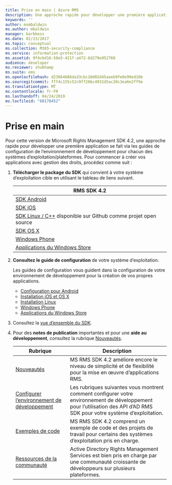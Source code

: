 ```yaml
---
title: Prise en main | Azure RMS
description: Une approche rapide pour développer une première application se fait via les guides de configuration de l’environnement de développement pour chacun des systèmes d’exploitation/plateformes.
keywords: ''
author: msmbaldwin
ms.author: mbaldwin
manager: barbkess
ms.date: 02/23/2017
ms.topic: conceptual
ms.collection: M365-security-compliance
ms.service: information-protection
ms.assetid: 9f4cbd16-58e5-421f-a472-8d279e952760
audience: developer
ms.reviewer: shubhamp
ms.suite: ems
ms.openlocfilehash: d23664686da33cbc10d02d45aeeb9fe0e99ed10b
ms.sourcegitcommit: fff4c155c52c9ff20bc4931d5ac20c3ea6e2ff9e
ms.translationtype: MT
ms.contentlocale: fr-FR
ms.lasthandoff: 04/24/2019
ms.locfileid: "60178452"
---
```

# <a name="get-started"></a>Prise en main

Pour cette version de Microsoft Rights Management SDK 4.2, une approche rapide pour développer une première application se fait via les guides de configuration de l’environnement de développement pour chacun des systèmes d’exploitation/plateformes. Pour commencer à créer vos applications avec gestion des droits, procédez comme suit :

1. **Télécharger le package du SDK** qui convient à votre système d’exploitation cible en utilisant le tableau de liens suivant.


   |                                                 RMS SDK 4.2                                                 |
   |-------------------------------------------------------------------------------------------------------------|
   |                       [SDK Android](https://go.microsoft.com/fwlink/p/?LinkId=404271)                       |
   |                         [SDK iOS](https://go.microsoft.com/fwlink/p/?LinkId=404272)                         |
   | [SDK Linux / C++](https://github.com/AzureAD/rms-sdk-for-cpp) disponible sur Github comme projet open source |
   |                        [SDK OS X](https://go.microsoft.com/fwlink/p/?LinkId=404273)                         |
   |                      [Windows Phone](https://go.microsoft.com/fwlink/p/?LinkId=524758)                      |
   |               [Applications du Windows Store](https://go.microsoft.com/fwlink/p/?LinkID=526163)                |


2. **Consultez le guide de configuration** de votre système d’exploitation.

   Les guides de configuration vous guident dans la configuration de votre environnement de développement pour la création de vos propres applications.
   - [Configuration pour Android](android-sdk.md)
   - [Installation iOS et OS X](ios-sdk.md)          
   - [Installation Linux](linux-setup.md)              
   - [Windows Phone](windows-phone-apps.md)     
   - [Applications du Windows Store](winrt-sdk.md)

3. Consultez la [vue d’ensemble du SDK](api-reference-4-2.md).
4. Pour des **notes de publication** importantes et pour une **aide au développement**, consultez la rubrique [Nouveautés](release-notes.md).

   |Rubrique|Description|
   |-----|-----------|
   |[Nouveautés](release-notes.md)|MS RMS SDK 4.2 améliore encore le niveau de simplicité et de flexibilité pour la mise en œuvre d’applications RMS.|
   |[Configurer l’environnement de développement](setup-developer-environment.md)|Les rubriques suivantes vous montrent comment configurer votre environnement de développement pour l’utilisation des API d’AD RMS SDK pour votre système d’exploitation.|
   |[Exemples de code](code-examples.md)|MS RMS SDK 4.2 comprend un exemple de code et des projets de travail pour certains des systèmes d’exploitation pris en charge.|
   |[Ressources de la communauté](community-resources.md)|Active Directory Rights Management Services est bien pris en charge par une communauté croissante de développeurs sur plusieurs plateformes.|
